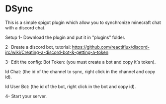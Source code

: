 # DSync
This is a simple spigot plugin which allow you to synchronize minecraft chat with a discord chat.

Setup
1- Download the plugin and put it in "plugins" folder.

2- Dreate a discord bot, tutorial: https://github.com/reactiflux/discord-irc/wiki/Creating-a-discord-bot-&-getting-a-token

3- Edit the config:
Bot Token: (you must create a bot and copy it´s token).

Id Chat: (the id of the channel to sync, right click in the channel and copy id).

Id User Bot: (the id of the bot, right click in the bot and copy id).


4- Start your server.
